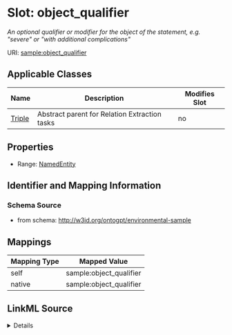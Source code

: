 

# Slot: object_qualifier


_An optional qualifier or modifier for the object of the statement, e.g. "severe" or "with additional complications"_



URI: [sample:object_qualifier](http://w3id.org/ontogpt/environmental-sample/object_qualifier)



<!-- no inheritance hierarchy -->





## Applicable Classes

| Name | Description | Modifies Slot |
| --- | --- | --- |
| [Triple](Triple.md) | Abstract parent for Relation Extraction tasks |  no  |







## Properties

* Range: [NamedEntity](NamedEntity.md)





## Identifier and Mapping Information







### Schema Source


* from schema: http://w3id.org/ontogpt/environmental-sample




## Mappings

| Mapping Type | Mapped Value |
| ---  | ---  |
| self | sample:object_qualifier |
| native | sample:object_qualifier |




## LinkML Source

<details>
```yaml
name: object_qualifier
description: An optional qualifier or modifier for the object of the statement, e.g.
  "severe" or "with additional complications"
from_schema: http://w3id.org/ontogpt/environmental-sample
rank: 1000
alias: object_qualifier
owner: Triple
domain_of:
- Triple
range: NamedEntity

```
</details>